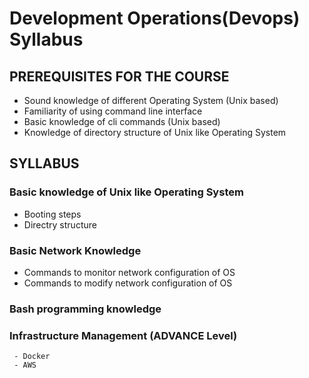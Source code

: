 # Development Operations(Devops) Syllabus

## PREREQUISITES FOR THE COURSE
  - Sound knowledge of different Operating System (Unix based)
  - Familiarity of using command line interface
  - Basic knowledge of cli commands (Unix based)
  - Knowledge of directory structure of Unix like Operating System

## SYLLABUS
### Basic knowledge of Unix like Operating System
- Booting steps
- Directry structure

### Basic Network Knowledge
- Commands to monitor network configuration of OS
- Commands to modify network configuration of OS

### Bash programming knowledge

### Infrastructure Management (ADVANCE Level)
     - Docker
     - AWS
